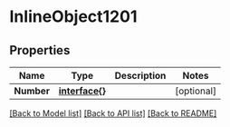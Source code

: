 # InlineObject1201

## Properties

Name | Type | Description | Notes
------------ | ------------- | ------------- | -------------
**Number** | [**interface{}**](.md) |  | [optional] 

[[Back to Model list]](../README.md#documentation-for-models) [[Back to API list]](../README.md#documentation-for-api-endpoints) [[Back to README]](../README.md)


